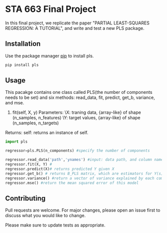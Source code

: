 
# STA 663 Final Project

In this final project, we replicate the paper "PARTIAL LEAST-SQUARES REGRESSION: A TUTORIAL", and write and test a new PLS package. 

## Installation

Use the package manager [pip](https://pip.pypa.io/en/stable/) to install pls.

```bash
pip install pls
```
## Usage
This pacakge contains one class called PLS(the number of components needs to be set) and six methods: read_data, fit, predict, get_b, variance, and mse.

1. fit(self, X, y)
Parameters:
\\X: traning data, {array-like} of shape (n_samples, n_features) 
\\Y: target values, {array-like} of shape (n_samples, n_targets) 

Returns:
self: returns an instance of self.



```python
import pls

regressor=pls.PLS(n_components) #specify the number of components

regressor.read_data('path','ynames') #input: data path, and column names for Y; output: prepared data (X and Y) for regression
regressor.fit(X, Y) # 
regressor.predict(X)# returns predicted Y given X 
regressor.get_b() # returns B_PLS matrix, which are estimators for Y(s)
regressor.variance() #return a vector of variance explained by each component
regressor.mse() #return the mean squared error of this model 

```

## Contributing
Pull requests are welcome. For major changes, please open an issue first to discuss what you would like to change.

Please make sure to update tests as appropriate.

